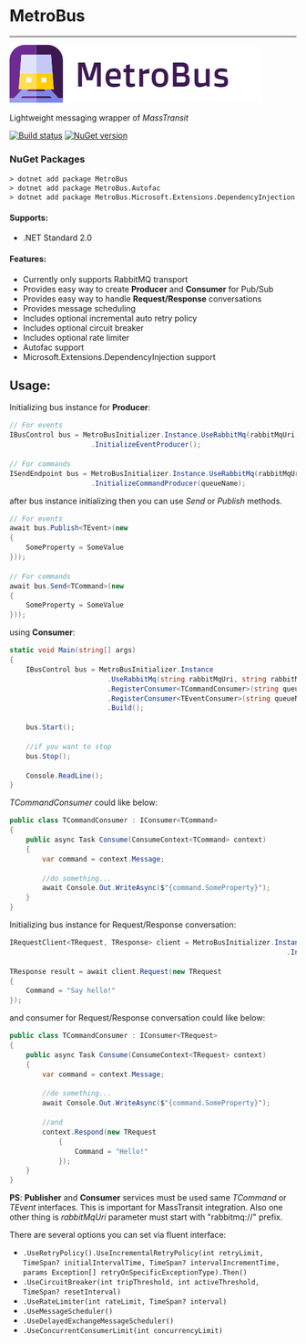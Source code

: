 #   **MetroBus**
------------------------------

![alt tag](https://raw.githubusercontent.com/GokGokalp/MetroBus/master/misc/metrobus-logo.png)

Lightweight messaging wrapper of _MassTransit_

[![Build status](https://ci.appveyor.com/api/projects/status/o39lu901yp69hkl0?svg=true)](https://ci.appveyor.com/project/GokGokalp/metrobus)
[![NuGet version](https://badge.fury.io/nu/MetroBus.svg)](https://badge.fury.io/nu/MetroBus)

### NuGet Packages
``` 
> dotnet add package MetroBus
> dotnet add package MetroBus.Autofac
> dotnet add package MetroBus.Microsoft.Extensions.DependencyInjection
```

#### Supports:
- .NET Standard 2.0

#### Features:
- Currently only supports RabbitMQ transport
- Provides easy way to create **Producer** and **Consumer** for Pub/Sub
- Provides easy way to handle **Request/Response** conversations
- Provides message scheduling
- Includes optional incremental auto retry policy
- Includes optional circuit breaker
- Includes optional rate limiter
- Autofac support
- Microsoft.Extensions.DependencyInjection support

Usage:
-----

Initializing bus instance for **Producer**:

```cs
// For events
IBusControl bus = MetroBusInitializer.Instance.UseRabbitMq(rabbitMqUri, rabbitMqUserName, rabbitMqPassword)
					.InitializeEventProducer();

// For commands
ISendEndpoint bus = MetroBusInitializer.Instance.UseRabbitMq(rabbitMqUri, rabbitMqUserName, rabbitMqPassword)
                    .InitializeCommandProducer(queueName);
```

after bus instance initializing then you can use _Send_ or _Publish_ methods.

```cs
// For events
await bus.Publish<TEvent>(new
{
    SomeProperty = SomeValue
}));

// For commands
await bus.Send<TCommand>(new
{
    SomeProperty = SomeValue
}));
```


using **Consumer**:

```cs
static void Main(string[] args)
{
	IBusControl bus = MetroBusInitializer.Instance
                        .UseRabbitMq(string rabbitMqUri, string rabbitMqUserName, string rabbitMqPassword)
                        .RegisterConsumer<TCommandConsumer>(string queueName)
                        .RegisterConsumer<TEventConsumer>(string queueName)
                        .Build();

	bus.Start();

	//if you want to stop
	bus.Stop();

	Console.ReadLine();
}
```


_TCommandConsumer_ could like below:

```cs
public class TCommandConsumer : IConsumer<TCommand>
{
    public async Task Consume(ConsumeContext<TCommand> context)
    {
        var command = context.Message;

		//do something...
        await Console.Out.WriteAsync($"{command.SomeProperty}");
    }
}
```

Initializing bus instance for Request/Response conversation:

```cs
IRequestClient<TRequest, TResponse> client = MetroBusInitializer.Instance.UseRabbitMq(string rabbitMqUri, string rabbitMqUserName, string rabbitMqPassword)
                                                                    .InitializeRequestClient<TRequest, TResponse>(string queueName);

TResponse result = await client.Request(new TRequest
{
    Command = "Say hello!"
});
```

and consumer for Request/Response conversation could like below:

```cs
public class TCommandConsumer : IConsumer<TRequest>
{
    public async Task Consume(ConsumeContext<TRequest> context)
    {
        var command = context.Message;

		//do something...
        await Console.Out.WriteAsync($"{command.SomeProperty}");

		//and
		context.Respond(new TRequest
            {
                Command = "Hello!"
            });
    }
}
```


**PS**: **Publisher** and **Consumer** services must be used same _TCommand_ or _TEvent_ interfaces. This is important for MassTransit integration. Also one other thing is _rabbitMqUri_ parameter must start with "rabbitmq://" prefix.


There are several options you can set via fluent interface:
- `.UseRetryPolicy().UseIncrementalRetryPolicy(int retryLimit, TimeSpan? initialIntervalTime, TimeSpan? intervalIncrementTime, params Exception[] retryOnSpecificExceptionType).Then()`
- `.UseCircuitBreaker(int tripThreshold, int activeThreshold, TimeSpan? resetInterval)`
- `.UseRateLimiter(int rateLimit, TimeSpan? interval)`
- `.UseMessageScheduler()`
- `.UseDelayedExchangeMessageScheduler()`
- `.UseConcurrentConsumerLimit(int concurrencyLimit)`